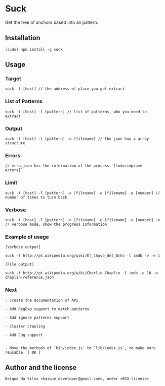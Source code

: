 # Suck

Get the tree of anchors based into an pattern.

## Installation

    [sudo] npm install -g suck

## Usage

### Target

    suck -t [host] // the address of place you get extract

### List of Patterns

    suck -t [host] -l [pattern] // list of patterns, who you need to extract

### Output

    suck -t [host] -l [pattern] -o [filename] // the json has a array structure

### Errors

    // erro.json has the information of the process `[todo:improve-errors]`

### Limit

    suck -t [host] -l [pattern] -o [filename] -e [filename] -e [number] // number of times to turn back

### Verbose

    suck -t [host] -l [pattern] -o [filename] -e [filename] -e [number] -v // verbose mode, show the progress information

### Example of usage

    [Verbose output]

    suck -t http://pt.wikipedia.org/wiki/El_Chavo_del_Ocho -l imdb -v -e 1 

    [File output]

    suck -t http://pt.wikipedia.org/wiki/Charlie_Chaplin -l imdb -e 10 -o chaplin-reference.json

### Next

    - Create the documentation of API

    - Add RegExp support to match patterns
    
    - Add ignore patterns support

    - Cluster crawling

    - Add Jug support


    - Move the methods of `bin/index.js` to `lib/index.js`, to make more reusable. [ OK ]

## Author and the license

    Kaique da Silva <kaique.developer@gmail.com>, under <BSD-license>
